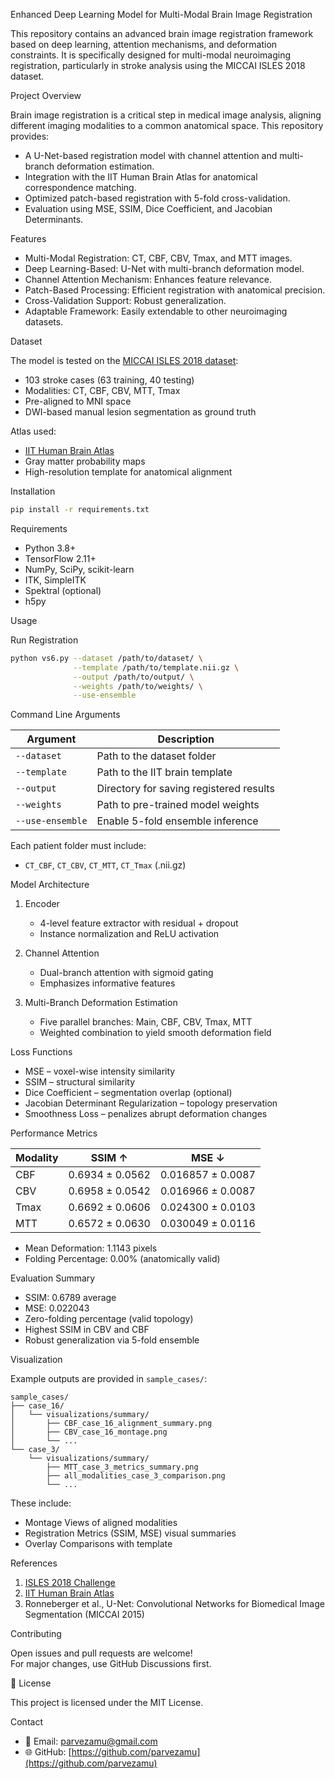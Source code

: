 
Enhanced Deep Learning Model for Multi-Modal Brain Image Registration

This repository contains an advanced brain image registration framework based on deep learning, attention mechanisms, and deformation constraints. It is specifically designed for multi-modal neuroimaging registration, particularly in stroke analysis using the MICCAI ISLES 2018 dataset.

Project Overview

Brain image registration is a critical step in medical image analysis, aligning different imaging modalities to a common anatomical space. This repository provides:

- A U-Net-based registration model with channel attention and multi-branch deformation estimation.
- Integration with the IIT Human Brain Atlas for anatomical correspondence matching.
- Optimized patch-based registration with 5-fold cross-validation.
- Evaluation using MSE, SSIM, Dice Coefficient, and Jacobian Determinants.

Features

- Multi-Modal Registration: CT, CBF, CBV, Tmax, and MTT images.
- Deep Learning-Based: U-Net with multi-branch deformation model.
- Channel Attention Mechanism: Enhances feature relevance.
- Patch-Based Processing: Efficient registration with anatomical precision.
- Cross-Validation Support: Robust generalization.
- Adaptable Framework: Easily extendable to other neuroimaging datasets.

Dataset

The model is tested on the [MICCAI ISLES 2018 dataset](https://www.isles-challenge.org/):
- 103 stroke cases (63 training, 40 testing)
- Modalities: CT, CBF, CBV, MTT, Tmax
- Pre-aligned to MNI space
- DWI-based manual lesion segmentation as ground truth

Atlas used:
- [IIT Human Brain Atlas](https://www.nitrc.org/projects/iit/)
- Gray matter probability maps
- High-resolution template for anatomical alignment

Installation

```bash
pip install -r requirements.txt
```

Requirements
- Python 3.8+
- TensorFlow 2.11+
- NumPy, SciPy, scikit-learn
- ITK, SimpleITK
- Spektral (optional)
- h5py

Usage

Run Registration

```bash
python vs6.py --dataset /path/to/dataset/ \
              --template /path/to/template.nii.gz \
              --output /path/to/output/ \
              --weights /path/to/weights/ \
              --use-ensemble
```

Command Line Arguments

| Argument         | Description                              |
|------------------|------------------------------------------|
| `--dataset`      | Path to the dataset folder               |
| `--template`     | Path to the IIT brain template           |
| `--output`       | Directory for saving registered results  |
| `--weights`      | Path to pre-trained model weights        |
| `--use-ensemble` | Enable 5-fold ensemble inference         |

Each patient folder must include:
- `CT_CBF`, `CT_CBV`, `CT_MTT`, `CT_Tmax` (.nii.gz)

Model Architecture

1. Encoder  
   - 4-level feature extractor with residual + dropout  
   - Instance normalization and ReLU activation

2. Channel Attention  
   - Dual-branch attention with sigmoid gating  
   - Emphasizes informative features

3. Multi-Branch Deformation Estimation  
   - Five parallel branches: Main, CBF, CBV, Tmax, MTT  
   - Weighted combination to yield smooth deformation field

Loss Functions

- MSE – voxel-wise intensity similarity  
- SSIM – structural similarity  
- Dice Coefficient – segmentation overlap (optional)  
- Jacobian Determinant Regularization – topology preservation  
- Smoothness Loss – penalizes abrupt deformation changes  

Performance Metrics

| Modality | SSIM ↑         | MSE ↓             |
|----------|----------------|-------------------|
| CBF      | 0.6934 ± 0.0562 | 0.016857 ± 0.0087 |
| CBV      | 0.6958 ± 0.0542 | 0.016966 ± 0.0087 |
| Tmax     | 0.6692 ± 0.0606 | 0.024300 ± 0.0103 |
| MTT      | 0.6572 ± 0.0630 | 0.030049 ± 0.0116 |

- Mean Deformation: 1.1143 pixels  
- Folding Percentage: 0.00% (anatomically valid)

Evaluation Summary

- SSIM: 0.6789 average
- MSE: 0.022043
- Zero-folding percentage (valid topology)
- Highest SSIM in CBV and CBF
- Robust generalization via 5-fold ensemble

Visualization

Example outputs are provided in `sample_cases/`:
```
sample_cases/
├── case_16/
│   └── visualizations/summary/
│       ├── CBF_case_16_alignment_summary.png
│       ├── CBV_case_16_montage.png
│       └── ...
└── case_3/
    └── visualizations/summary/
        ├── MTT_case_3_metrics_summary.png
        ├── all_modalities_case_3_comparison.png
        └── ...
```
These include:
- Montage Views of aligned modalities
- Registration Metrics (SSIM, MSE) visual summaries
- Overlay Comparisons with template

References

1. [ISLES 2018 Challenge](https://www.isles-challenge.org/)  
2. [IIT Human Brain Atlas](https://www.nitrc.org/projects/iit/)  
3. Ronneberger et al., U-Net: Convolutional Networks for Biomedical Image Segmentation (MICCAI 2015)

Contributing

Open issues and pull requests are welcome!  
For major changes, use GitHub Discussions first.

📄 License

This project is licensed under the MIT License.

Contact

- 📧 Email: [parvezamu@gmail.com](mailto:parvezamu@gmail.com)  
- 🌐 GitHub: [https://github.com/parvezamu](https://github.com/parvezamu)
